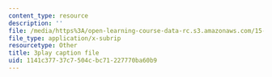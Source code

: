 ```yaml
---
content_type: resource
description: ''
file: /media/https%3A/open-learning-course-data-rc.s3.amazonaws.com/15-401-finance-theory-i-fall-2008/1141c37737c7504cbc71227770ba60b9_U03Md5enU-0.vtt
file_type: application/x-subrip
resourcetype: Other
title: 3play caption file
uid: 1141c377-37c7-504c-bc71-227770ba60b9
---
```

